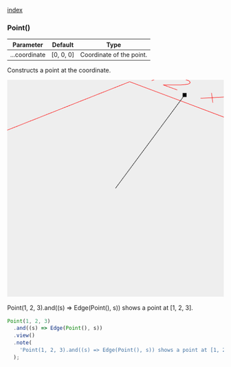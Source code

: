 [index](../../nb/api/index.md)
### Point()
Parameter|Default|Type
---|---|---
...coordinate|[0, 0, 0]|Coordinate of the point.

Constructs a point at the coordinate.

![Image](Point.md.$2.png)

Point(1, 2, 3).and((s) => Edge(Point(), s)) shows a point at [1, 2, 3].

```JavaScript
Point(1, 2, 3)
  .and((s) => Edge(Point(), s))
  .view()
  .note(
    'Point(1, 2, 3).and((s) => Edge(Point(), s)) shows a point at [1, 2, 3].'
  );
```
